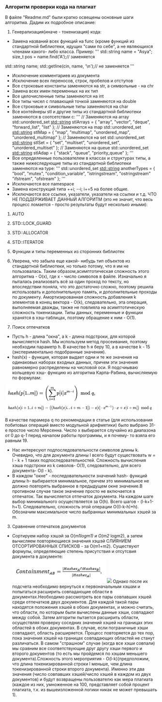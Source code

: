 
### Алгоритм проверки кода на плагиат
В файле "Readme.md" были кратко освещены основные шаги алгоритма. Дадим их подробное описание:
1) Генерализация(иначе - токенизация) кода: 
* Замена названий всех функций на func (кроме функций из стандартной библиотеки, идущих "сами по себе", а не являющихся членами какого- либо класса. Пример:
'''
std::string name = "Asya";
size_t pos = name.find('A');// заменяется

std::string name;
std::getline(cin, name, '\n');// не заменяется
''' 
* Исключение комментариев из документа
* Исключение всех переносов, строк, пробелов и отступов
* Все строковые константы заменяются на str, а символьные - на chr
* Замена всех имен переменных на их тип
* Все целочисленные типы заменяются на int
* Все типы чисел с плавающей точкой заменяются на double
* Все строковые и символьные типы заменяются на char
* Все контейнеры stl и другие типы из стандартной библиотеки заменяются в соотсетствии с:
'''
// Заменяются на array
		std::unordered_set <std::string> stlArrays = {
		"array",
		"vector",
		"deque",
		"forward_list",
		"list"
	};
// Заменяются на map
	std::unordered_set <std::string> stlMap = {
		"map",
		"multimap",
		"unordered_map",
		"unordered_multimap"
	};
// Заменяются на set
	std::unordered_set <std::string> stlSet = {
		"set",
		"multiset",
		"unordered_set",
		"unordered_multiset"
	};
// Заменяются на queue
	std::unordered_set <std::string> stlAdap = {
		"stack",
		"queue",
		"priority_queue"
	};
'''
* Все определенные пользователем в классах и структурах типы, а также нижеследующие типы из стандартной библиотеки заменяются на type:
'''
std::unordered_set <std::string> anotherTypes = {
		"bool",
		"mutex",
		"condition_variable",
		"istringstream",
		"ostringstream"
		"ifstream",
		"ofstream"
	};
'''
* Исключаются все namespace
* Замена конструкций типа ++i; --i; i+=5 на более общие.
* Исключаются все ссылки, указатели, указатели на ссылки и т.д.
ЧТО НЕ ПОДДЕРЖИВАЕТ ДАННЫЙ АЛГОРИТМ (это не значит, что весь процесс ломается - просто результаты будут несколько иными):
1) AUTO
2) STD::LOCK_GUARD
3) STD::ALLOCATOR
4) STD::ITERATOR
5) Функции и типы переменных из сторонних библиотек
6) Уверена, что забыла еще какой- нибудь тип объектов из стандартной библиотеки, но только потому, что я им не пользовалась. 
Таким образом,асимптотическая сложность этого алгоритма - O(x), где x - число символов в файле. Изначально я пыталась реализовать всё за один проход по тексту, но впоследствии поняла, что это достаточно сложно, поэтому решила использовать и дополнительную память, и дополнительные проходы по документу. Амортизированная сложность добавления k элементов в конец вектора - O(k), следовательно, эта операция, выполняемая дважды, также не повлияла на асимптотическую сложность токенизации. Типы данных, переменные и функции хранятся в хэш-таблицах, поэтому обращение к ним - O(1).


2) Поиск отпечатков
* Пусть h - длина "окна", а k - длина подстроки, для которой вычисляется hash. Мы используем метод просеивания, поэтому необходим параметр h. В качестве h я беру 10, а в качестве k - 15 (экспериментально подобранные значения). 
* hash(x) - функция, которая выдает одни и те же значения на одинаковых наборах входных данных, причем эти значения равномерно распределены на числовой оси. Я подсчиываю кольцевую хэш- функцию из алгоритма Карпа-Рабина, вычисляемую по формулам:

![](formula/Хэш_для_строки_длиной_m.png)
![](formula/Вычисление_следующего_значения_хэша.png)

В качестве парамера q по рекомендации в статье (для использования побитовых операций вместо модульной арифметики) было выбрано 31-е простое число Мерсенна. Число x выбирается случайно из диапазона от 0 до q-1 перед началом работы программы, и я почему- то взяла его равным 19. 
* Нас интересуют подпоследовательности символов длины k. Очевидно, что для документа длины l всего будут существовать w = l - k + 1 таких подпоследовательностей. Сложность вычисления хэша подстроки из k сиволов- O(1), следовательно, для всего документа- O(l - k). 
* В каждом "окне" - последовательности значений hash- функций длины h- выбирается минимальное, причем это минимальное не должно повторять выбранное в предыдущем окне значение.В противном случае такое значение просто не включается в отпечаток. Так вычисляется отпечаток документа. На каждом шаге выбор минимального осуществляется за O(h). Всего шагов - (l-k+1-h+1). Следовательно, сложность этой операции O((l-k-h)*h). Обозначим максимальное число выбранных минимальных хэшей за m.
3) Сравнение отпечатков документов
* Сортируем набор хэшэй за O(m1*logm1) и O(m2* logm2), а затем вычисляем повторяющиеся значения хэшэй СЛИЯНИЕМ ОТСОРТИРОВАННЫХ СПИСКОВ - за O(m1+m2). Cуществуют формулы, определяющие степень присутствия и отсутсвия документа в документе:
![](formula/Степень_присутствия.png)
![](formula/Степень_отсутсвия.png)
 Однако после их подсчета необходимо вернуться к первоначальным хэшам и попытаться расширить совпадающие области в документах.Необходимо рассмотреть все пары совпавших хэшей среди отпечатков двух документов. Для каждой такой пары находятся положения хэшей в обоих документах, и можно считать, что области, по которым были вычислены данные хэши, совпадают между собой. Затем алгоритм пытается расширить области, осуществляя проверку соседних значений хэшей на границах этих областей в обоих документах. В случае, если пограничные хэши совпадают, область расширяется. Процесс повторяется до тех пор, пока значения хэшей на границах совпадающих областей не станут различаться. В самом "страшном" случае (когда все хэши совпали) мы сравним все соответствующие друг другу хэши первого и второго документов (то есть мы пройдемся по хэшам меньшего документа).Сложность этого мероприятия - O(l-k)(предположим, что длина токенизированной строки l меньше, чем длина токенизированной строки второго документа).
 Именно эти два значения (число совпавших хэшей/число хэшей в каждом из двух документов) и будут возвращены пользователю как мера плагиата (каждое из них, умноженное на 100, представляет собой процент плагиата, т.к. из вышеизложенной логики никак не может превышать 1). 

